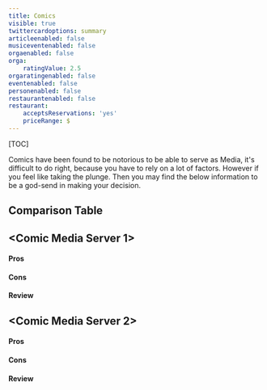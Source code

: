 ```yaml
---
title: Comics
visible: true
twittercardoptions: summary
articleenabled: false
musiceventenabled: false
orgaenabled: false
orga:
    ratingValue: 2.5
orgaratingenabled: false
eventenabled: false
personenabled: false
restaurantenabled: false
restaurant:
    acceptsReservations: 'yes'
    priceRange: $
---
```


[TOC]

Comics have been found to be notorious to be able to serve as Media, it's difficult to do right, because you have to rely on a lot of factors. However if you feel like taking the plunge. Then you may find the below information to be a god-send in making your decision.

## Comparison Table



## <Comic Media Server 1>

#### Pros

#### Cons

#### Review

## <Comic Media Server 2>

#### Pros 

#### Cons

#### Review